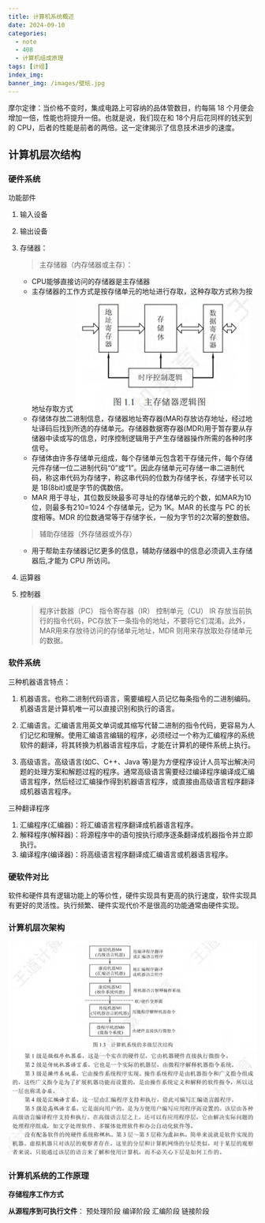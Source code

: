 ```yaml
---
title: 计算机系统概述
date: 2024-09-10
categories:
  - note
  - 408
  - 计算机组成原理
tags: [计组]
index_img:
banner_img: /images/壁纸.jpg
---
```


摩尔定律：当价格不变时，集成电路上可容纳的品体管数目，约每隔 18 个月便会增加一倍，性能也将提升一倍。也就是说，我们现在和 18个月后花同样的钱买到的 CPU，后者的性能是前者的两倍。这一定律揭示了信息技术进步的速度。

## 计算机层次结构

### 硬件系统

功能部件

1. 输入设备
2. 输出设备
3. 存储器：
   > 主存储器（内存储器或主存）：
   - CPU能够直接访问的存储器是主存储器
   - 主存储器的工作方式是按存储单元的地址进行存取，这种存取方式称为按地址存取方式
   ![主存储逻辑](<../images/计算机系统概述/1.1 主存储逻辑图.png>)
   - 存储体存放二进制信息，存储器地址寄存器(MAR)存放访存地址，经过地址译码后找到所选的存储单元。存储器数据寄存器(MDR)用于暂存要从存储器中读或写的信息，时序控制逻辑用于产生存储器操作所需的各种时序信号。
   - 存储体由许多存储单元组成，每个存储单元包含若干存储元件，每个存储元件存储一位二进制代码“0”或“1”。因此存储单元可存储一串二进制代码，称这串代码为存储字，称这串代码的位数为存储字长，存储字长可以是 1B(8bit)或是字节的偶数倍。
   - MAR 用于寻址，其位数反映最多可寻址的存储单元的个数，如MAR为10 位，则最多有210=1024 个存储单元，记为 1K。MAR 的长度与 PC 的长度相等。MDR 的位数通常等于存储字长，一般为字节的2次幂的整数倍。
   > 辅助存储器（外存储器或外存）
   - 用于帮助主存储器记忆更多的信息，辅助存储器中的信息必须调入主存储器后,才能为 CPU 所访问。

4. 运算器
5. 控制器
   >程序计数器（PC）
   >指令寄存器（IR）
   >控制单元（CU）
   IR 存放当前执行的指令代码，PC存放下一条指令的地址，不要将它们混淆。此外，MAR用来存放待访问的存储单元地址，MDR 则用来存放取处存储单元的数据。

### 软件系统

三种机器语言特点：

1. 机器语言。也称二进制代码语言，需要编程人员记忆每条指令的二进制编码。机器语言是计算机唯一可以直接识别和执行的语言。

2. 汇编语言。汇编语言用英文单词或其缩写代替二进制的指令代码，更容易为人们记忆和理解。使用汇编语言编辑的程序，必须经过一个称为汇编程序的系统软件的翻译，将其转换为机器语言程序后，才能在计算机的硬件系统上执行。

3. 高级语言。高级语言(如C、C++、Java 等)是为方便程序设计人员写出解决问题的处理方案和解题过程的程序。通常高级语言需要经过编译程序编译成汇编语言程序，然后经过汇编操作得到机器语言程序，或直接由高级语言程序翻译成机器语言程序。

三种翻译程序

1. 汇编程序(汇编器)：将汇编语言程序翻译成机器语言程序。
2. 解释程序(解释器)：将源程序中的语句按执行顺序逐条翻译成机器指令并立即执行。
3. 编译程序(编译器)：将高级语言程序翻译成汇编语言或机器语言程序。

### 硬软件对比

软件和硬件具有逻辑功能上的等价性，硬件实现具有更高的执行速度，软件实现具有更好的灵活性。执行频繁、硬件实现代价不是很高的功能通常由硬件实现。

### 计算机层次架构

![计算机系统多级层次结构](../images/计算机系统概述/计算机系统多级层次结构.png)

### 计算机系统的工作原理

**存储程序工作方式**

**从源程序到可执行文件**：
预处理阶段
编译阶段
汇编阶段
链接阶段


